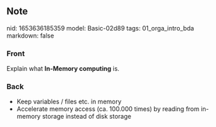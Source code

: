 ## Note
nid: 1653636185359
model: Basic-02d89
tags: 01_orga_intro_bda
markdown: false

### Front
Explain what <b>In-Memory computing</b> is.

### Back
<ul><li>Keep variables / files etc. in memory</li><li>Accelerate memory access (ca. 100.000 times) by reading from in-memory storage instead of disk storage</li></ul>
